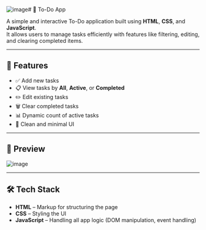 ![image](https://github.com/user-attachments/assets/5371b239-646f-492b-b5df-fec1572cd98c)# 📝 To-Do App

A simple and interactive To-Do application built using **HTML**, **CSS**, and **JavaScript**.  
It allows users to manage tasks efficiently with features like filtering, editing, and clearing completed items.

---

## 🚀 Features

- ✅ Add new tasks
- 📋 View tasks by **All**, **Active**, or **Completed**
- ✏️ Edit existing tasks
- 🗑️ Clear completed tasks
- 📊 Dynamic count of active tasks
- 🎯 Clean and minimal UI

---

## 📸 Preview

![image](https://github.com/user-attachments/assets/41b6601f-b3df-444f-b219-b83a85ed87da)


---

## 🛠️ Tech Stack

- **HTML** – Markup for structuring the page
- **CSS** – Styling the UI
- **JavaScript** – Handling all app logic (DOM manipulation, event handling)



